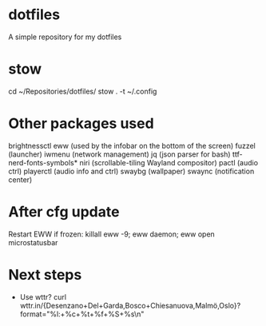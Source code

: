 # dotfiles
A simple repository for my dotfiles

# stow

cd ~/Repositories/dotfiles/
stow . -t ~/.config

# Other packages used
brightnessctl
eww (used by the infobar on the bottom of the screen)
fuzzel (launcher)
iwmenu (network management)
jq (json parser for bash)
ttf-nerd-fonts-symbols*
niri (scrollable-tiling Wayland compositor)
pactl (audio ctrl)
playerctl (audio info and ctrl)
swaybg (wallpaper)
swaync (notification center)

# After cfg update
Restart EWW if frozen: killall eww -9; eww daemon; eww open microstatusbar

# Next steps
- Use wttr? curl wttr.in/{Desenzano+Del+Garda,Bosco+Chiesanuova,Malmö,Oslo}?format="%l:+%c+%t+%f+%S+%s\n"

